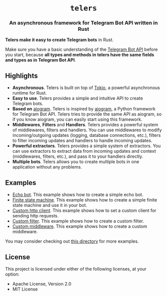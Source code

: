 <div align="center">

<h1><code>telers</code></h1>

<h3>
An asynchronous framework for Telegram Bot API written in Rust
</h3>

</div>

</p>

<b>Telers make it easy to create Telegram bots</b> in Rust.

Make sure you have a basic understanding of the [Telegram Bot API](https://core.telegram.org/bots/api) before you start, because **all types and methods in telers have the same fields and types as in Telegram Bot API**.

## Highlights
 - **Asynchronous**. Telers is built on top of [Tokio](https://tokio.rs/), a powerful asynchronous runtime for Rust.
 - **Easy to use**. Telers provides a simple and intuitive API to create Telegram bots.
 - **Based on** [aiogram](https://github.com/aiogram/aiogram). Telers is inspired by [aiogram](https://github.com/aiogram/aiogram), a Python framework for Telegram Bot API. Telers tries to provide the same API as aiogram, so if you know aiogram, you can easily start using this framework.
 - **Middlewares**, **Filters** and **Handlers**. Telers provides a powerful system of middlewares, filters and handlers. You can use middlewares to modify incoming/outgoing updates (logging, database connections, etc.), filters to filter incoming updates and handlers to handle incoming updates.
 - **Powerful extractors**. Telers provides a simple system of extractors. You can use extractors to extract data from incoming updates and context (middlewares, filters, etc.), and pass it to your handlers directly.
 - **Multiple bots**. Telers allows you to create multiple bots in one application without any problems.

## Examples
 - [Echo bot](examples/echo_bot). This example shows how to create a simple echo bot.
 - [Finite state machine](examples/finite_state_machine). This example shows how to create a simple finite state machine and use it in your bot.
 - [Custom http client](examples/custom_http_client). This example shows how to set a custom client for sending http requests.
 - [Custom filter](examples/custom_filter). This example shows how to create a custom filter.
 - [Custom middleware](examples/custom_middleware). This example shows how to create a custom middleware.

You may consider checking out [this directory](examples) for more examples.

## License
This project is licensed under either of the following licenses, at your option:
 - Apache License, Version 2.0
 - MIT License
